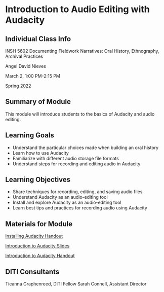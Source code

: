 <h1> Introduction to Audio Editing with Audacity </h1>

<h2> Individual Class Info </h2>

INSH 5602 Documenting Fieldwork Narratives: Oral History, Ethnography, Archival Practices

Angel David Nieves

March 2, 1:00 PM-2:15 PM

Spring 2022

<h2> Summary of Module </h2>

This module will introduce students to the basics of Audacity and audio editing.

<h2> Learning Goals </h2>

* Understand the particular choices made when building an oral history
* Learn how to use Audacity
* Familiarize with different audio storage file formats
* Understand steps for recording and editing audio in Audacity

<h2> Learning Objectives </h2>

* Share techniques for recording, editing, and saving audio files
* Understand Audacity as an audio-editing tool
* Install and explore Audacity as an audio-editing tool
* Learn best tips and practices for recording audio using Audacity

<h2> Materials for Module </h2>

[Installing Audacity Handout](https://github.com/NULabNortheastern/digitalassignmentshowcase/blob/master/podcasting/documenting_fieldwork_narratives-spring2022-nieves/handout-install_audacity.pdf) 

[Introduction to Audacity Slides](https://github.com/NULabNortheastern/digitalassignmentshowcase/blob/master/podcasting/documenting_fieldwork_narratives-spring2022-nieves/Audacity%20Slides.pdf) 

[Introduction to Audacity Handout](https://github.com/NULabNortheastern/digitalassignmentshowcase/blob/master/podcasting/documenting_fieldwork_narratives-spring2022-nieves/handout-intro_to_audacity.pdf) 

<h2> DITI Consultants </h2>

Tieanna Graphenreed, DITI Fellow 
Sarah Connell, Assistant Director 